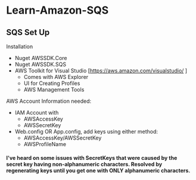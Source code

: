 # Learn-Amazon-SQS

## SQS Set Up

Installation
- Nuget AWSSDK.Core
- Nuget AWSSDK.SQS
- AWS Toolkit for Visual Studio [https://aws.amazon.com/visualstudio/ ]
  - Comes with AWS Explorer
  - UI for Creating Profiles
  - AWS Management Tools

AWS Account Information needed:
  - IAM Account with
    - AWSAccessKey
    - AWSSecretKey
  - Web.config OR App.config, add keys using either method: 
    - AWSAccessKey/AWSSecretKey 
    - AWSProfileName
    
#### I've heard on some issues with SecretKeys that were caused by the secret key having non-alphanumeric characters.  Resolved by regenerating keys until you get one with ONLY alphanumeric characters.
